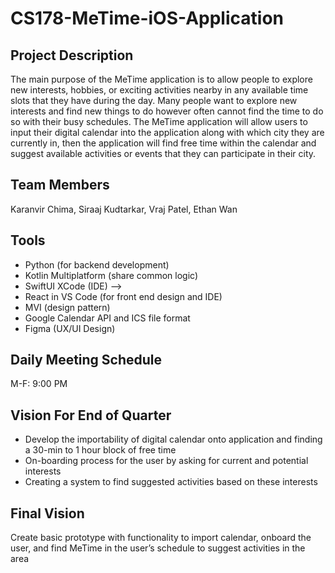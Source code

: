 # CS178-MeTime-iOS-Application

## Project Description
The main purpose of the MeTime application is to allow people to explore new interests, hobbies, or exciting activities nearby in any available time slots that they have during the day. Many people want to explore new interests and find new things to do however often cannot find the time to do so with their busy schedules. The MeTime application will allow users to input their digital calendar into the application along with which city they are currently in, then the application will find free time within the calendar and suggest available activities or events that they can participate in their city. 

## Team Members
Karanvir Chima, Siraaj Kudtarkar, Vraj Patel, Ethan Wan

## Tools
* Python (for backend development)
* Kotlin Multiplatform (share common logic) 
* SwiftUI XCode (IDE)  -->
* React in VS Code (for front end design and IDE)
* MVI (design pattern) 
* Google Calendar API and ICS file format
* Figma (UX/UI Design)

## Daily Meeting Schedule
M-F: 9:00 PM 

## Vision For End of Quarter
* Develop the importability of digital calendar onto application and finding a 30-min to 1 hour block of free time
* On-boarding process for the user by asking for current and potential interests
* Creating a system to find suggested activities based on these interests

## Final Vision
Create basic prototype with functionality to import calendar, onboard the user, and find MeTime in the user’s schedule to suggest activities in the area
